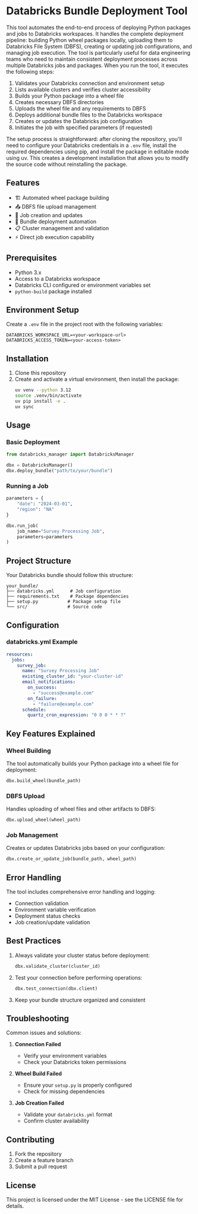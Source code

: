 # Databricks Bundle Deployment Tool

This tool automates the end-to-end process of deploying Python packages and jobs to Databricks workspaces. It handles the complete deployment pipeline: building Python wheel packages locally, uploading them to Databricks File System (DBFS), creating or updating job configurations, and managing job execution. The tool is particularly useful for data engineering teams who need to maintain consistent deployment processes across multiple Databricks jobs and packages. When you run the tool, it executes the following steps:

1. Validates your Databricks connection and environment setup
2. Lists available clusters and verifies cluster accessibility
3. Builds your Python package into a wheel file
4. Creates necessary DBFS directories
5. Uploads the wheel file and any requirements to DBFS
6. Deploys additional bundle files to the Databricks workspace
7. Creates or updates the Databricks job configuration
8. Initiates the job with specified parameters (if requested)

The setup process is straightforward: after cloning the repository, you'll need to configure your Databricks credentials in a `.env` file, install the required dependencies using pip, and install the package in editable mode using uv. This creates a development installation that allows you to modify the source code without reinstalling the package.

## Features

- 🏗️ Automated wheel package building
- 📤 DBFS file upload management
- 🔄 Job creation and updates
- 🚀 Bundle deployment automation
- 📋 Cluster management and validation
- ⚡ Direct job execution capability

## Prerequisites

- Python 3.x
- Access to a Databricks workspace
- Databricks CLI configured or environment variables set
- `python-build` package installed

## Environment Setup

Create a `.env` file in the project root with the following variables:

```
DATABRICKS_WORKSPACE_URL=<your-workspace-url>
DATABRICKS_ACCESS_TOKEN=<your-access-token>
```

## Installation

1. Clone this repository
2. Create and activate a virtual environment, then install the package:
   ```bash
   uv venv --python 3.12
   source .venv/bin/activate
   uv pip install -e .
   uv sync
   ```

## Usage

### Basic Deployment

```python
from databricks_manager import DatabricksManager

dbx = DatabricksManager()
dbx.deploy_bundle("path/to/your/bundle")
```

### Running a Job

```python
parameters = {
    "date": "2024-03-01",
    "region": "NA"
}

dbx.run_job(
    job_name="Survey Processing Job",
    parameters=parameters
)
```

## Project Structure

Your Databricks bundle should follow this structure:

```
your_bundle/
├── databricks.yml      # Job configuration
├── requirements.txt    # Package dependencies
├── setup.py           # Package setup file
└── src/               # Source code
```

## Configuration

### databricks.yml Example

```yaml
resources:
  jobs:
    survey_job:
      name: "Survey Processing Job"
      existing_cluster_id: "your-cluster-id"
      email_notifications:
        on_success:
          - "success@example.com"
        on_failure:
          - "failure@example.com"
      schedule:
        quartz_cron_expression: "0 0 0 * * ?"
```

## Key Features Explained

### Wheel Building
The tool automatically builds your Python package into a wheel file for deployment:
```python
dbx.build_wheel(bundle_path)
```

### DBFS Upload
Handles uploading of wheel files and other artifacts to DBFS:
```python
dbx.upload_wheel(wheel_path)
```

### Job Management
Creates or updates Databricks jobs based on your configuration:
```python
dbx.create_or_update_job(bundle_path, wheel_path)
```

## Error Handling

The tool includes comprehensive error handling and logging:
- Connection validation
- Environment variable verification
- Deployment status checks
- Job creation/update validation

## Best Practices

1. Always validate your cluster status before deployment:
   ```python
   dbx.validate_cluster(cluster_id)
   ```

2. Test your connection before performing operations:
   ```python
   dbx.test_connection(dbx.client)
   ```

3. Keep your bundle structure organized and consistent

## Troubleshooting

Common issues and solutions:

1. **Connection Failed**
   - Verify your environment variables
   - Check your Databricks token permissions

2. **Wheel Build Failed**
   - Ensure your `setup.py` is properly configured
   - Check for missing dependencies

3. **Job Creation Failed**
   - Validate your `databricks.yml` format
   - Confirm cluster availability

## Contributing

1. Fork the repository
2. Create a feature branch
3. Submit a pull request

## License

This project is licensed under the MIT License - see the LICENSE file for details.
